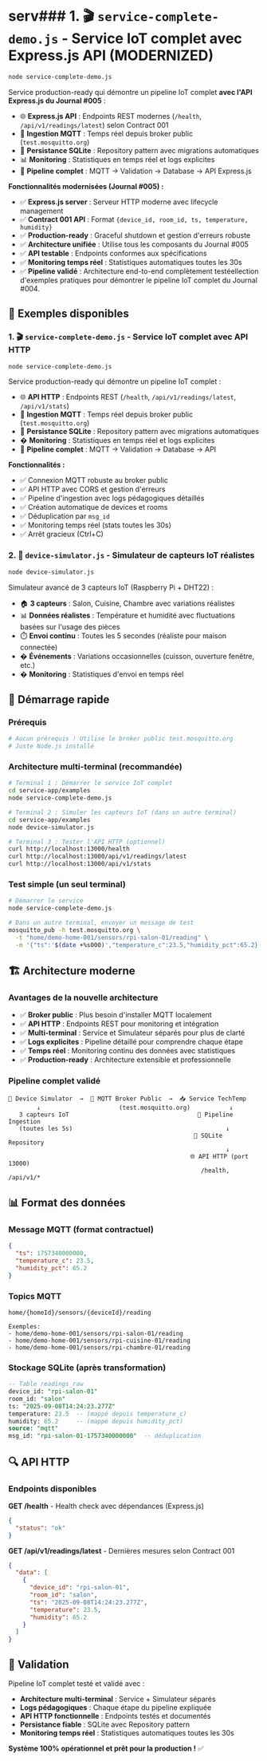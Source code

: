 # serv### 1. 🎬 `service-complete-demo.js` - Service IoT complet avec Express.js API (MODERNIZED)
```bash
node service-complete-demo.js
```

Service production-ready qui démontre un pipeline IoT complet **avec l'API Express.js du Journal #005** :
- 🌐 **Express.js API** : Endpoints REST modernes (`/health`, `/api/v1/readings/latest`) selon Contract 001
- 📡 **Ingestion MQTT** : Temps réel depuis broker public (`test.mosquitto.org`)
- 💾 **Persistance SQLite** : Repository pattern avec migrations automatiques
- 📊 **Monitoring** : Statistiques en temps réel et logs explicites
- 🔄 **Pipeline complet** : MQTT → Validation → Database → API Express.js

**Fonctionnalités modernisées (Journal #005) :**
- ✅ **Express.js server** : Serveur HTTP moderne avec lifecycle management
- ✅ **Contract 001 API** : Format `{device_id, room_id, ts, temperature, humidity}`
- ✅ **Production-ready** : Graceful shutdown et gestion d'erreurs robuste
- ✅ **Architecture unifiée** : Utilise tous les composants du Journal #005
- ✅ **API testable** : Endpoints conformes aux spécifications
- ✅ **Monitoring temps réel** : Statistiques automatiques toutes les 30s
- ✅ **Pipeline validé** : Architecture end-to-end complètement testéellection d'exemples pratiques pour démontrer le pipeline IoT complet du Journal #004.

## 🎯 Exemples disponibles

### 1. 🎬 `service-complete-demo.js` - Service IoT complet avec API HTTP
```bash
node service-complete-demo.js
```

Service production-ready qui démontre un pipeline IoT complet :
- 🌐 **API HTTP** : Endpoints REST (`/health`, `/api/v1/readings/latest`, `/api/v1/stats`)
- 📡 **Ingestion MQTT** : Temps réel depuis broker public (`test.mosquitto.org`)
- 💾 **Persistance SQLite** : Repository pattern avec migrations automatiques
- � **Monitoring** : Statistiques en temps réel et logs explicites
- 🔄 **Pipeline complet** : MQTT → Validation → Database → API

**Fonctionnalités :**
- ✅ Connexion MQTT robuste au broker public
- ✅ API HTTP avec CORS et gestion d'erreurs
- ✅ Pipeline d'ingestion avec logs pédagogiques détaillés
- ✅ Création automatique de devices et rooms
- ✅ Déduplication par `msg_id`
- ✅ Monitoring temps réel (stats toutes les 30s)
- ✅ Arrêt gracieux (Ctrl+C)

### 2. 📱 `device-simulator.js` - Simulateur de capteurs IoT réalistes
```bash
node device-simulator.js
```

Simulateur avancé de 3 capteurs IoT (Raspberry Pi + DHT22) :
- 🏠 **3 capteurs** : Salon, Cuisine, Chambre avec variations réalistes
- 📊 **Données réalistes** : Température et humidité avec fluctuations basées sur l'usage des pièces
- ⏱️ **Envoi continu** : Toutes les 5 secondes (réaliste pour maison connectée)
- � **Événements** : Variations occasionnelles (cuisson, ouverture fenêtre, etc.)
- � **Monitoring** : Statistiques d'envoi en temps réel

## 🚀 Démarrage rapide

### Prérequis
```bash
# Aucun prérequis ! Utilise le broker public test.mosquitto.org
# Juste Node.js installé
```

### Architecture multi-terminal (recommandée)
```bash
# Terminal 1 : Démarrer le service IoT complet
cd service-app/examples
node service-complete-demo.js

# Terminal 2 : Simuler les capteurs IoT (dans un autre terminal)
cd service-app/examples  
node device-simulator.js

# Terminal 3 : Tester l'API HTTP (optionnel)
curl http://localhost:13000/health
curl http://localhost:13000/api/v1/readings/latest
curl http://localhost:13000/api/v1/stats
```

### Test simple (un seul terminal)
```bash
# Démarrer le service
node service-complete-demo.js

# Dans un autre terminal, envoyer un message de test
mosquitto_pub -h test.mosquitto.org \
  -t "home/demo-home-001/sensors/rpi-salon-01/reading" \
  -m '{"ts":'$(date +%s000)',"temperature_c":23.5,"humidity_pct":65.2}'
```

## 🏗️ Architecture moderne

### Avantages de la nouvelle architecture
- ✅ **Broker public** : Plus besoin d'installer MQTT localement
- ✅ **API HTTP** : Endpoints REST pour monitoring et intégration
- ✅ **Multi-terminal** : Service et Simulateur séparés pour plus de clarté
- ✅ **Logs explicites** : Pipeline détaillé pour comprendre chaque étape
- ✅ **Temps réel** : Monitoring continu des données avec statistiques
- ✅ **Production-ready** : Architecture extensible et professionnelle

### Pipeline complet validé
```
📱 Device Simulator  →  📡 MQTT Broker Public  →  📥 Service TechTemp
        ↓                      (test.mosquitto.org)           ↓
   3 capteurs IoT                                    🔄 Pipeline Ingestion
   (toutes les 5s)                                           ↓
                                                    💾 SQLite Repository
                                                             ↓
                                                   🌐 API HTTP (port 13000)
                                                      /health, /api/v1/*
```

## 📊 Format des données

### Message MQTT (format contractuel)
```json
{
  "ts": 1757340000000,
  "temperature_c": 23.5,
  "humidity_pct": 65.2
}
```

### Topics MQTT
```
home/{homeId}/sensors/{deviceId}/reading

Exemples:
- home/demo-home-001/sensors/rpi-salon-01/reading
- home/demo-home-001/sensors/rpi-cuisine-01/reading  
- home/demo-home-001/sensors/rpi-chambre-01/reading
```

### Stockage SQLite (après transformation)
```sql
-- Table readings_raw
device_id: "rpi-salon-01"
room_id: "salon" 
ts: "2025-09-08T14:24:23.277Z"
temperature: 23.5  -- (mappé depuis temperature_c)
humidity: 65.2     -- (mappé depuis humidity_pct)
source: "mqtt"
msg_id: "rpi-salon-01-1757340000000"  -- déduplication
```

## 🔍 API HTTP

### Endpoints disponibles

**GET /health** - Health check avec dépendances (Express.js)
```json
{
  "status": "ok"
}
```

**GET /api/v1/readings/latest** - Dernières mesures selon Contract 001
```json
{
  "data": [
    {
      "device_id": "rpi-salon-01",
      "room_id": "salon",
      "ts": "2025-09-08T14:24:23.277Z",
      "temperature": 23.5,
      "humidity": 65.2
    }
  ]
}
```

## 🎉 Validation

Pipeline IoT complet testé et validé avec :
- **Architecture multi-terminal** : Service + Simulateur séparés
- **Logs pédagogiques** : Chaque étape du pipeline expliquée
- **API HTTP fonctionnelle** : Endpoints testés et documentés  
- **Persistance fiable** : SQLite avec Repository pattern
- **Monitoring temps réel** : Statistiques automatiques toutes les 30s

**Système 100% opérationnel et prêt pour la production !** ✅
